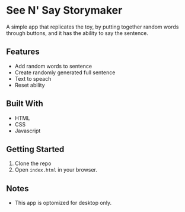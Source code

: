 # See N' Say Storymaker
A simple app that replicates the toy, by putting together random words through buttons, and it has the ability to say the sentence.
## Features
- Add random words to sentence
- Create randomly generated full sentence
- Text to speach
- Reset ability
## Built With
- HTML
- CSS
- Javascript
## Getting Started
1. Clone the repo
2. Open `index.html` in your browser.
## Notes
- This app is optomized for desktop only.
